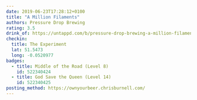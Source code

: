 ```yaml
---
date: 2019-06-23T17:28:12+0100
title: "A Million Filaments"
authors: Pressure Drop Brewing
rating: 3.5
drink_of: https://untappd.com/b/pressure-drop-brewing-a-million-filaments/3256678
checkin:
  title: The Experiment
  lat: 51.5473
  long: -0.0520977
badges:
  - title: Middle of the Road (Level 8)
    id: 522340424
  - title: God Save the Queen (Level 14)
    id: 522340425
posting_method: https://ownyourbeer.chrisburnell.com/
---
```

